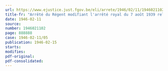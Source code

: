 ```yaml
---
url: https://www.ejustice.just.fgov.be/eli/arrete/1946/02/11/1946021102/justel
title-fr: "Arrêté du Régent modifiant l'arrêté royal du 7 août 1939 relatif aux diplômes et certificats d'études requis des candidats aux fonctions de l'Etat"
date: 1946-02-11
source:
number: 1946021102
page: 888888
case: 1946-02-11/05
publication: 1946-02-15
starts:
modifies:
pdf-original:
pdf-consolidated:
---
```


